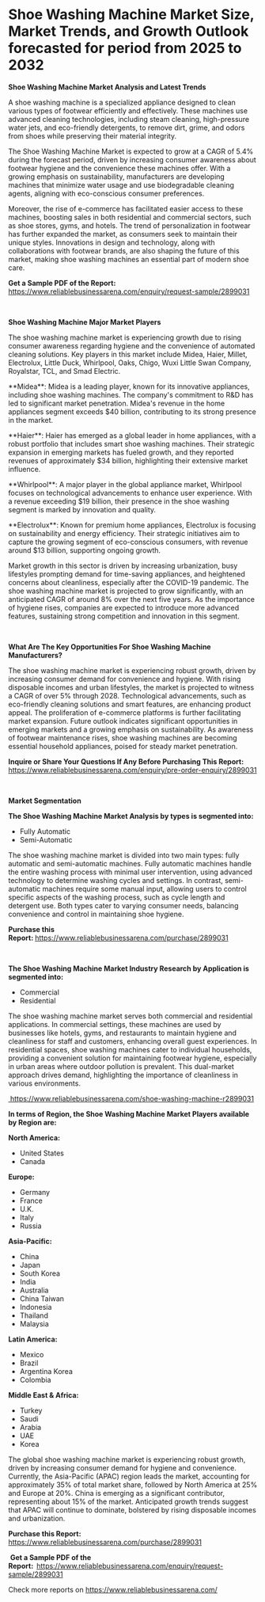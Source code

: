 <p><h1>Shoe Washing Machine Market Size, Market Trends, and Growth Outlook forecasted for period from 2025 to 2032</h1></p><p><strong>Shoe Washing Machine Market Analysis and Latest Trends</strong></p>
<p><p>A shoe washing machine is a specialized appliance designed to clean various types of footwear efficiently and effectively. These machines use advanced cleaning technologies, including steam cleaning, high-pressure water jets, and eco-friendly detergents, to remove dirt, grime, and odors from shoes while preserving their material integrity.</p><p>The Shoe Washing Machine Market is expected to grow at a CAGR of 5.4% during the forecast period, driven by increasing consumer awareness about footwear hygiene and the convenience these machines offer. With a growing emphasis on sustainability, manufacturers are developing machines that minimize water usage and use biodegradable cleaning agents, aligning with eco-conscious consumer preferences.</p><p>Moreover, the rise of e-commerce has facilitated easier access to these machines, boosting sales in both residential and commercial sectors, such as shoe stores, gyms, and hotels. The trend of personalization in footwear has further expanded the market, as consumers seek to maintain their unique styles. Innovations in design and technology, along with collaborations with footwear brands, are also shaping the future of this market, making shoe washing machines an essential part of modern shoe care.</p></p>
<p><strong>Get a Sample PDF of the Report:&nbsp;</strong> <a href="https://www.reliablebusinessarena.com/enquiry/request-sample/2899031?utm_campaign=2527&utm_medium=2&utm_source=Github&utm_content=ia&utm_term=15032025&utm_id=shoe-washing-machine">https://www.reliablebusinessarena.com/enquiry/request-sample/2899031</a></p>
<p>&nbsp;</p>
<p><strong>Shoe Washing Machine Major Market Players</strong></p>
<p><p>The shoe washing machine market is experiencing growth due to rising consumer awareness regarding hygiene and the convenience of automated cleaning solutions. Key players in this market include Midea, Haier, Millet, Electrolux, Little Duck, Whirlpool, Oaks, Chigo, Wuxi Little Swan Company, Royalstar, TCL, and Smad Electric.</p><p>**Midea**: Midea is a leading player, known for its innovative appliances, including shoe washing machines. The company's commitment to R&D has led to significant market penetration. Midea's revenue in the home appliances segment exceeds $40 billion, contributing to its strong presence in the market.</p><p>**Haier**: Haier has emerged as a global leader in home appliances, with a robust portfolio that includes smart shoe washing machines. Their strategic expansion in emerging markets has fueled growth, and they reported revenues of approximately $34 billion, highlighting their extensive market influence.</p><p>**Whirlpool**: A major player in the global appliance market, Whirlpool focuses on technological advancements to enhance user experience. With a revenue exceeding $19 billion, their presence in the shoe washing segment is marked by innovation and quality.</p><p>**Electrolux**: Known for premium home appliances, Electrolux is focusing on sustainability and energy efficiency. Their strategic initiatives aim to capture the growing segment of eco-conscious consumers, with revenue around $13 billion, supporting ongoing growth.</p><p>Market growth in this sector is driven by increasing urbanization, busy lifestyles prompting demand for time-saving appliances, and heightened concerns about cleanliness, especially after the COVID-19 pandemic. The shoe washing machine market is projected to grow significantly, with an anticipated CAGR of around 8% over the next five years. As the importance of hygiene rises, companies are expected to introduce more advanced features, sustaining strong competition and innovation in this segment.</p></p>
<p>&nbsp;</p>
<p><strong>What Are The Key Opportunities For Shoe Washing Machine Manufacturers?</strong></p>
<p><p>The shoe washing machine market is experiencing robust growth, driven by increasing consumer demand for convenience and hygiene. With rising disposable incomes and urban lifestyles, the market is projected to witness a CAGR of over 5% through 2028. Technological advancements, such as eco-friendly cleaning solutions and smart features, are enhancing product appeal. The proliferation of e-commerce platforms is further facilitating market expansion. Future outlook indicates significant opportunities in emerging markets and a growing emphasis on sustainability. As awareness of footwear maintenance rises, shoe washing machines are becoming essential household appliances, poised for steady market penetration.</p></p>
<p><strong>Inquire or Share Your Questions If Any Before Purchasing This Report:</strong> <a href="https://www.reliablebusinessarena.com/enquiry/pre-order-enquiry/2899031?utm_campaign=2527&utm_medium=2&utm_source=Github&utm_content=ia&utm_term=15032025&utm_id=shoe-washing-machine">https://www.reliablebusinessarena.com/enquiry/pre-order-enquiry/2899031</a></p>
<p>&nbsp;</p>
<p><strong>Market Segmentation</strong></p>
<p><strong>The Shoe Washing Machine Market Analysis by types is segmented into:</strong></p>
<p><ul><li>Fully Automatic</li><li>Semi-Automatic</li></ul></p>
<p><p>The shoe washing machine market is divided into two main types: fully automatic and semi-automatic machines. Fully automatic machines handle the entire washing process with minimal user intervention, using advanced technology to determine washing cycles and settings. In contrast, semi-automatic machines require some manual input, allowing users to control specific aspects of the washing process, such as cycle length and detergent use. Both types cater to varying consumer needs, balancing convenience and control in maintaining shoe hygiene.</p></p>
<p><strong>Purchase this Report:&nbsp;</strong><a href="https://www.reliablebusinessarena.com/purchase/2899031?utm_campaign=2527&utm_medium=2&utm_source=Github&utm_content=ia&utm_term=15032025&utm_id=shoe-washing-machine">https://www.reliablebusinessarena.com/purchase/2899031</a></p>
<p>&nbsp;</p>
<p><strong>The Shoe Washing Machine Market Industry Research by Application is segmented into:</strong></p>
<p><ul><li>Commercial</li><li>Residential</li></ul></p>
<p><p>The shoe washing machine market serves both commercial and residential applications. In commercial settings, these machines are used by businesses like hotels, gyms, and restaurants to maintain hygiene and cleanliness for staff and customers, enhancing overall guest experiences. In residential spaces, shoe washing machines cater to individual households, providing a convenient solution for maintaining footwear hygiene, especially in urban areas where outdoor pollution is prevalent. This dual-market approach drives demand, highlighting the importance of cleanliness in various environments.</p></p>
<p><a href="https://www.reliablebusinessarena.com/shoe-washing-machine-r2899031?utm_campaign=2527&utm_medium=2&utm_source=Github&utm_content=ia&utm_term=15032025&utm_id=shoe-washing-machine">&nbsp;https://www.reliablebusinessarena.com/shoe-washing-machine-r2899031</a></p>
<p><strong>In terms of Region, the Shoe Washing Machine Market Players available by Region are:</strong></p>
<p>
    <p> <strong> North America: </strong>
        <ul>
            <li>United States</li>
            <li>Canada</li>
        </ul>
        </p> 
    <p> <strong> Europe: </strong>
        <ul>
            <li>Germany</li>
            <li>France</li>
            <li>U.K.</li>
            <li>Italy</li>
            <li>Russia</li>
        </ul>
        </p> 
    <p> <strong> Asia-Pacific: </strong>
        <ul>
            <li>China</li>
            <li>Japan</li>
            <li>South Korea</li>
            <li>India</li>
            <li>Australia</li>
            <li>China Taiwan</li>
            <li>Indonesia</li>
            <li>Thailand</li>
            <li>Malaysia</li>
        </ul>
        </p> 
    <p> <strong> Latin America: </strong>
        <ul>
            <li>Mexico</li>
            <li>Brazil</li>
            <li>Argentina Korea</li>
            <li>Colombia</li>
        </ul>
        </p> 
    <p> <strong> Middle East & Africa: </strong>
        <ul>
            <li>Turkey</li>
            <li>Saudi</li>
            <li>Arabia</li>
            <li>UAE</li>
            <li>Korea</li>
        </ul>
    </p>
    </p>
<p><p>The global shoe washing machine market is experiencing robust growth, driven by increasing consumer demand for hygiene and convenience. Currently, the Asia-Pacific (APAC) region leads the market, accounting for approximately 35% of total market share, followed by North America at 25% and Europe at 20%. China is emerging as a significant contributor, representing about 15% of the market. Anticipated growth trends suggest that APAC will continue to dominate, bolstered by rising disposable incomes and urbanization.</p></p>
<p><strong>Purchase this Report: </strong><a href="https://www.reliablebusinessarena.com/purchase/2899031?utm_campaign=2527&utm_medium=2&utm_source=Github&utm_content=ia&utm_term=15032025&utm_id=shoe-washing-machine">https://www.reliablebusinessarena.com/purchase/2899031</a></p>
<p>&nbsp;<strong>Get a Sample PDF of the Report:&nbsp;&nbsp;</strong><a href="https://www.reliablebusinessarena.com/enquiry/request-sample/2899031?utm_campaign=2527&utm_medium=2&utm_source=Github&utm_content=ia&utm_term=15032025&utm_id=shoe-washing-machine">https://www.reliablebusinessarena.com/enquiry/request-sample/2899031</a></p>
<p><strong></strong></p>
<p>Check more reports on <a href="https://www.reliablebusinessarena.com/?utm_campaign=2527&utm_medium=2&utm_source=Github&utm_content=ia&utm_term=15032025&utm_id=shoe-washing-machine">https://www.reliablebusinessarena.com/</a></p>